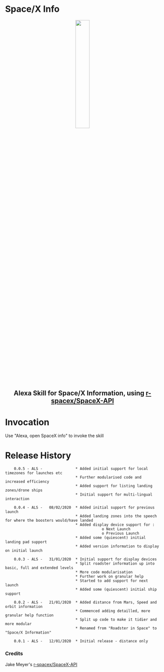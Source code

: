 # Space/X Info

<div align="center">
<p align="center">
<img src="https://github.com/alshapton/Space-X-Info-Alexa/blob/master/alexarocket.png" width="30%" height="30%">

## Alexa Skill for Space/X Information, using [r-spacex/SpaceX-API](https://github.com/r-spacex/SpaceX-API)

</p>
</div>

# Invocation

Use "Alexa, open SpaceX info" to invoke the skill

# Release History

        0.0.5 - ALS -               * Added initial support for local timezones for launches etc 
                                    * Further modularised code and increased efficiency
                                    * Added support for listing landing zones/drone ships
                                    * Initial support for multi-lingual interaction

        0.0.4 - ALS -   08/02/2020  * Added initial support for previous launch
                                    * Added landing zones into the speech for where the boosters would/have landed
                                    * Added display device support for :
                                                o Next Launch
                                                o Previous Launch
                                    * Added some (quiescent) initial landing pad support
                                    * Added version information to display on initial launch
                                    
        0.0.3 - ALS -   31/01/2020  * Initial support for display devices
                                    * Split roadster information up into basic, full and extended levels
                                    * More code modularisation
                                    * Further work on granular help
                                    * Started to add support for next launch
                                    * Added some (quiescent) initial ship support
        
        0.0.2 - ALS -   21/01/2020  * Added distance from Mars, Speed and orbit information
                                    * Commenced adding detailled, more granular help function
                                    * Split up code to make it tidier and more modular
                                    * Renamed from "Roadster in Space" to "Space/X Information"

        0.0.1 - ALS -   12/01/2020  * Initial release - distance only


### Credits
Jake Meyer's [r-spacex/SpaceX-API](https://github.com/r-spacex/SpaceX-API)






